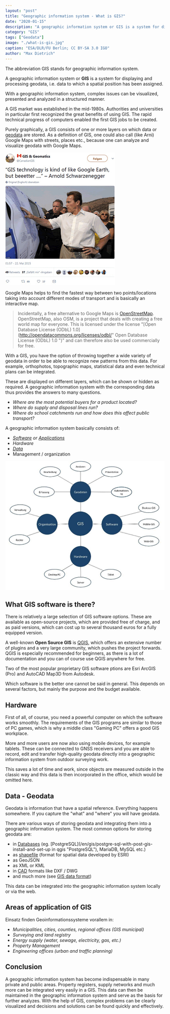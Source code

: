 ```yaml
---
layout: "post"
title: "Geographic information system - What is GIS?"
date: "2020-01-15"
description: "A geographic information system or GIS is a system for displaying and processing geodata, i.e. data to which a spatial position has been assigned."
category: "GIS"
tags: ["Geodata"]
image: "./what-is-gis.jpg"
caption: "ESA/DLR/FU Berlin; CC BY-SA 3.0 IGO"
author: "Max Dietrich"
---
```


The abbreviation GIS stands for geographic information system.

A geographic information system or **GIS** is a system for displaying and processing geodata, i.e. data to which a spatial position has been assigned.

With a geographic information system, complex issues can be visualized, presented and analyzed in a structured manner.

A GIS market was established in the mid-1980s. Authorities and universities in particular first recognized the great benefits of using GIS. The rapid technical progress of computers enabled the first GIS jobs to be created.

Purely graphically, a GIS consists of one or more layers on which data or [geodata](/geodata-what-are-geodata "what is geodata") are stored. As a definition of GIS, one could also call (like Arni) Google Maps with streets, places etc., because one can analyze and visualize geodata with Google Maps.

![GIS definition](./gis-schwarzenegger-tweet.jpg "GIS definition")

Google Maps helps to find the fastest way between two points/locations taking into account different modes of transport and is basically an interactive map.

> Incidentally, a free alternative to Google Maps is [OpenStreetMap](https://routing.openstreetmap.de/?z=7&center=50.004209%2C11.997070&hl=de&alt=0&srv=1 "OpenStreetMap"). OpenStreetMap, also OSM, is a project that deals with creating a free world map for everyone. This is licensed under the license "[Open Database License (ODbL) 1.0](http://opendatacommons.org/licenses/odbl/" Open Database License (ODbL) 1.0 ")" and can therefore also be used commercially for free.

With a GIS, you have the option of throwing together a wide variety of geodata in order to be able to recognize new patterns from this data. For example, orthophotos, topographic maps, statistical data and even technical plans can be integrated.

These are displayed on different layers, which can be shown or hidden as required. A geographic information system with the corresponding data thus provides the answers to many questions.

*   _Where are the most potential buyers for a product located?_
*   _Where do supply and disposal lines run?_
*   _Where do school catchments run and how does this affect public transport?_

A geographic information system basically consists of:

*   _[Software](/en/gis/open-source-proprietary-software-options "GIS software") or [Applications](/en/gis/gis-applications "GIS applications")_
*   _Hardware_
*   [_Data_](/en/gis/geodata-what-are-geodata "What are geodata")
*   Management / organization

![GIS infographic](./GIS-graphic_2-e1556304265569.jpg "GIS infographic")

## What GIS software is there?

There is relatively a large selection of GIS software options. These are available as open-source projects, which are provided free of charge, and as paid versions, which can cost up to several thousand euros for a fully equipped version.

A well-known **Open Source GIS** is [QGIS](https://www.qgis.org/en/site/ "QGIS"), which offers an extensive number of plugins and a very large community, which pushes the project forwards. QGIS is especially recommended for beginners, as there is a lot of documentation and you can of course use QGIS anywhere for free.

Two of the most popular proprietary GIS software ptions are Esri ArcGIS (Pro) and AutoCAD Map3D from Autodesk.

Which software is the better one cannot be said in general. This depends on several factors, but mainly the purpose and the budget available.

## Hardware

First of all, of course, you need a powerful computer on which the software works smoothly. The requirements of the GIS programs are similar to those of PC games, which is why a middle class "Gaming PC" offers a good GIS workplace.

More and more users are now also using mobile devices, for example tablets. These can be connected to GNSS receivers and you are able to record, edit and transfer high-quality geodata directly into a geographic information system from outdoor surveying work.

This saves a lot of time and work, since objects are measured outside in the classic way and this data is then incorporated in the office, which would be omitted here.

## Data - Geodata

Geodata is information that have a spatial reference. Everything happens somewhere. If you capture the "what" and "where" you will have geodata.

There are various ways of storing geodata and integrating them into a geographic information system. The most common options for storing geodata are:

*   in [Databases](/en/gis/gis-and-geo-database-management-system-options "GIS-Databases") (eg. [PostgreSQL](/en/gis/postgre-sql-with-post-gis-install-and-set-up in qgis "PostgreSQL"), MariaDB, MySQL etc.)
*   as [shapefile](/en/gis/what-is-a-shapefile "What is a shapefile") (format for spatial data developed by ESRI)
*   as GeoJSON
*   as XML or KML
*   in [CAD](/en/gis/gis-vs-cad-the-difference-between-gis-and-cad "difference GIS-CAD") formats like DXF / DWG
*   and much more (see [GIS data format](https://en.m.wikipedia.org/wiki/GIS_file_formats "GIS data formats"))

This data can be integrated into the geographic information system locally or via the web.

## Areas of application of GIS

Einsatz finden Geoinformationssysteme vorallem in:

*   _Municipalities, cities, counties, regional offices (GIS municipal)_
*   _Surveying and land registry_
*   _Energy supply (water, sewage, electricity, gas, etc.)_
*   _Property Management_
*   _Engineering offices (urban and traffic planning)_


## Conclusion

A geographic information system has become indispensable in many private and public areas. Property registers, supply networks and much more can be integrated very easily in a GIS. This data can then be maintained in the geographic information system and serve as the basis for further analyzes. With the help of GIS, complex problems can be clearly visualized and decisions and solutions can be found quickly and effectively.